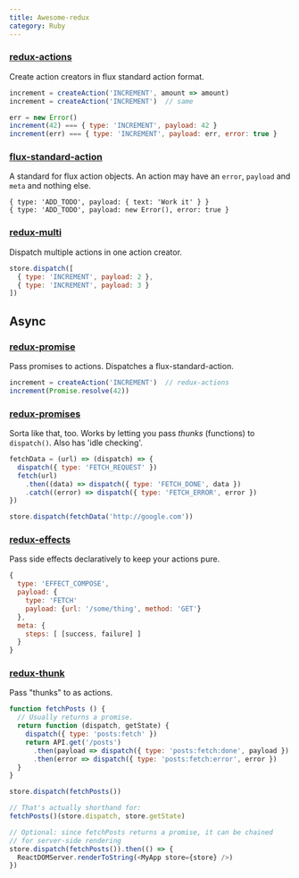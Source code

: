 ```yaml
---
title: Awesome-redux
category: Ruby
---
```


### [redux-actions](https://www.npmjs.com/package/redux-actions)
Create action creators in flux standard action format.

```js
increment = createAction('INCREMENT', amount => amount)
increment = createAction('INCREMENT')  // same

err = new Error()
increment(42) === { type: 'INCREMENT', payload: 42 }
increment(err) === { type: 'INCREMENT', payload: err, error: true }
```

### [flux-standard-action](https://github.com/acdlite/flux-standard-action)
A standard for flux action objects. An action may have an `error`, `payload` and `meta` and nothing else.

```
{ type: 'ADD_TODO', payload: { text: 'Work it' } }
{ type: 'ADD_TODO', payload: new Error(), error: true }
```

### [redux-multi](https://github.com/ashaffer/redux-multi)
Dispatch multiple actions in one action creator.

```js
store.dispatch([
  { type: 'INCREMENT', payload: 2 },
  { type: 'INCREMENT', payload: 3 }
])
```

Async
-----

### [redux-promise](https://github.com/acdlite/redux-promise)
Pass promises to actions. Dispatches a flux-standard-action.

```js
increment = createAction('INCREMENT')  // redux-actions
increment(Promise.resolve(42))
```

### [redux-promises](https://www.npmjs.com/package/redux-promises)
Sorta like that, too. Works by letting you pass *thunks* (functions) to `dispatch()`. Also has 'idle checking'.

```js
fetchData = (url) => (dispatch) => {
  dispatch({ type: 'FETCH_REQUEST' })
  fetch(url)
    .then((data) => dispatch({ type: 'FETCH_DONE', data })
    .catch((error) => dispatch({ type: 'FETCH_ERROR', error })
})

store.dispatch(fetchData('http://google.com'))
```

### [redux-effects](https://www.npmjs.com/package/redux-effects)
Pass side effects declaratively to keep your actions pure.

```js
{
  type: 'EFFECT_COMPOSE',
  payload: {
    type: 'FETCH'
    payload: {url: '/some/thing', method: 'GET'}
  },
  meta: {
    steps: [ [success, failure] ]
  }
}
```

### [redux-thunk](https://www.npmjs.com/package/redux-thunk)
Pass "thunks" to as actions.

```js
function fetchPosts () {
  // Usually returns a promise.
  return function (dispatch, getState) {
    dispatch({ type: 'posts:fetch' })
    return API.get('/posts')
      .then(payload => dispatch({ type: 'posts:fetch:done', payload })
      .then(error => dispatch({ type: 'posts:fetch:error', error })
  }
}

store.dispatch(fetchPosts())

// That's actually shorthand for:
fetchPosts()(store.dispatch, store.getState)

// Optional: since fetchPosts returns a promise, it can be chained
// for server-side rendering
store.dispatch(fetchPosts()).then(() => {
  ReactDOMServer.renderToString(<MyApp store={store} />)
})
```
